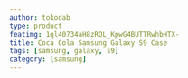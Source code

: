 ```yaml
---
author: tokodab
type: product
featimg: 1ql40734aH8zROL_KpwG4BUTTRwhbHTX-
title: Coca Cola Samsung Galaxy S9 Case
tags: [samsung, galaxy, s9]
category: [samsung]
---
```

